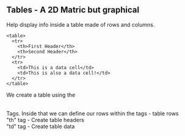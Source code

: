 ## Tables - A 2D Matric but graphical 
Help display info inside a table made of rows and columns. 
```
<table>
  <tr>
    <th>First Header</th>
    <th>Second Header</th>
  </tr>
  <tr>
    <td>This is a data cell</td>
    <td>This is also a data cell!</td>
  </tr>
</table>
```
We create a table using the <table></table> Tags. Inside that we can define our rows within the <tr></tr> tags - table rows <br>
"th" tag -  Create table headers <br>
"td" tag - Create table data <br>
